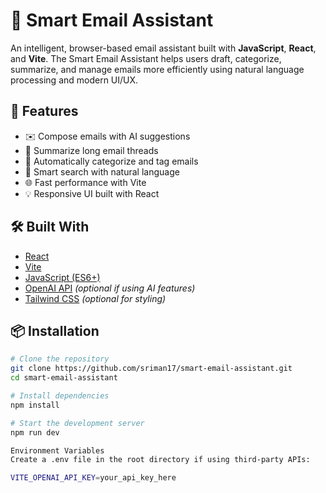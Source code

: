 # 📧 Smart Email Assistant

An intelligent, browser-based email assistant built with **JavaScript**, **React**, and **Vite**. The Smart Email Assistant helps users draft, categorize, summarize, and manage emails more efficiently using natural language processing and modern UI/UX.

## 🚀 Features

- ✉️ Compose emails with AI suggestions
- 🧠 Summarize long email threads
- 📂 Automatically categorize and tag emails
- 🔎 Smart search with natural language
- 🌐 Fast performance with Vite
- 💡 Responsive UI built with React

## 🛠️ Built With

- [React](https://reactjs.org/)
- [Vite](https://vitejs.dev/)
- [JavaScript (ES6+)](https://developer.mozilla.org/en-US/docs/Web/JavaScript)
- [OpenAI API](https://platform.openai.com/) *(optional if using AI features)*
- [Tailwind CSS](https://tailwindcss.com/) *(optional for styling)*

## 📦 Installation

```bash
# Clone the repository
git clone https://github.com/sriman17/smart-email-assistant.git
cd smart-email-assistant

# Install dependencies
npm install

# Start the development server
npm run dev

Environment Variables
Create a .env file in the root directory if using third-party APIs:

VITE_OPENAI_API_KEY=your_api_key_here

